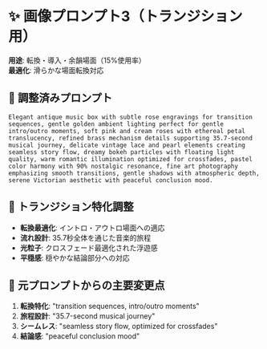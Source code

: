 # ✨ 画像プロンプト3（トランジション用）

**用途**: 転換・導入・余韻場面（15%使用率）  
**最適化**: 滑らかな場面転換対応

## 📝 調整済みプロンプト

```
Elegant antique music box with subtle rose engravings for transition sequences, gentle golden ambient lighting perfect for gentle intro/outro moments, soft pink and cream roses with ethereal petal translucency, refined brass mechanism details supporting 35.7-second musical journey, delicate vintage lace and pearl elements creating seamless story flow, dreamy bokeh particles with floating light quality, warm romantic illumination optimized for crossfades, pastel color harmony with 90% nostalgic resonance, fine art photography emphasizing smooth transitions, gentle shadows with atmospheric depth, serene Victorian aesthetic with peaceful conclusion mood.
```

## 🎯 トランジション特化調整

- **転換最適化**: イントロ・アウトロ場面への適応
- **流れ設計**: 35.7秒全体を通じた音楽的旅程
- **光粒子**: クロスフェード最適化された浮遊感
- **平穏感**: 穏やかな結論部分への対応

## 🔧 元プロンプトからの主要変更点

1. **転換特化**: "transition sequences, intro/outro moments"
2. **旅程設計**: "35.7-second musical journey"
3. **シームレス**: "seamless story flow, optimized for crossfades"
4. **結論感**: "peaceful conclusion mood"